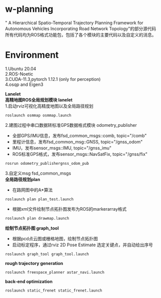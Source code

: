 # w-planning
" A Hierarchical Spatio-Temporal Trajectory Planning Framework for Autonomous Vehicles Incorporating Road Network Topology"的部分源代码
所有代码均为ROS格式功能包，包括了各个模块的主要代码以及自定义的消息。
# Environment
1.Ubuntu 20.04  
2.ROS-Noetic  
3.CUDA-11.3,pytorch 1.12.1 (only for perception)  
4.osqp and Eigen3  

**Lanelet**  
**高精地图ROS全局规划模块 lanelet**  
1.启动rviz可视化高精度地图以及全局路径规划  
```
roslaunch osmmap osmmap.launch
```
2.建图过程中串口数据转标准GPS数据格式模块 odometry_publisher  
* 全部GPS/IMU信息，发布fsd_common_msgs::comb, topic="/comb"
* 里程计信息，发布fsd_common_msg::GNSS, topic="/gnss_odom"
* IMU，发布sensor_msgs::IMU, topic="/gnss_imu"
* ROS标准GPS格式，发布sensor_msgs::NavSatFix, topic="/gnss/fix"
```
rosrun odometry_publishergnss_odom_pub
```
3.自定义msg fsd_common_msgs  
**全局路径规划plan**
* 在路网图中的A*算法
```
roslaunch plan plan_test.launch
```
* 根据xml文件绘制节点拓扑图发布为ROS的markerarray格式
```
roslaunch plan drawmap.launch
```

**绘制节点拓扑图 graph_tool**
* 根据pcd点云图或栅格地图，绘制节点拓扑图
* 启动标定程序，通过rviz 2D Pose Estimate 选定关键点，并自动给出序号
```
roslaunch graph_tool graph_tool.launch
```

**rough trajectory generation**
```
roslaunch freespace_planner astar_navi.launch
```

**back-end optimization**
```
roslaunch static_frenet static_frenet.launch
```
